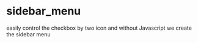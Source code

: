 # sidebar_menu
easily control the checkbox by two icon and without Javascript we create the sidebar menu
